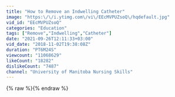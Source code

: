 ```yaml
---
title: "How to Remove an Indwelling Catheter"
image: "https:\/\/i.ytimg.com\/vi\/EEcMVPUZsoQ\/hqdefault.jpg"
vid_id: "EEcMVPUZsoQ"
categories: "Education"
tags: ["Remove","Indwelling","Catheter"]
date: "2021-09-26T12:11:33+03:00"
vid_date: "2018-11-02T19:38:08Z"
duration: "PT6M24S"
viewcount: "11068629"
likeCount: "18282"
dislikeCount: "7487"
channel: "University of Manitoba Nursing Skills"
---
```

{% raw %}{% endraw %}
